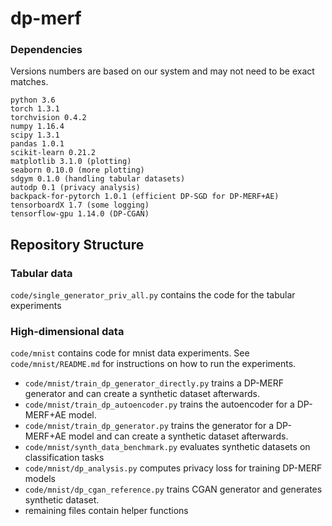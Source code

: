 # dp-merf


### Dependencies
Versions numbers are based on our system and may not need to be exact matches. 

    python 3.6
    torch 1.3.1              
    torchvision 0.4.2
    numpy 1.16.4
    scipy 1.3.1
    pandas 1.0.1
    scikit-learn 0.21.2
    matplotlib 3.1.0 (plotting)
    seaborn 0.10.0 (more plotting)
    sdgym 0.1.0 (handling tabular datasets)
    autodp 0.1 (privacy analysis)
    backpack-for-pytorch 1.0.1 (efficient DP-SGD for DP-MERF+AE)
    tensorboardX 1.7 (some logging)
    tensorflow-gpu 1.14.0 (DP-CGAN)


## Repository Structure

### Tabular data

`code/single_generator_priv_all.py` contains the code for the tabular experiments


### High-dimensional data
`code/mnist` contains code for mnist data experiments. See `code/mnist/README.md` for instructions on how to run the experiments.
- `code/mnist/train_dp_generator_directly.py` trains a DP-MERF generator and can create a synthetic dataset afterwards.
- `code/mnist/train_dp_autoencoder.py` trains the autoencoder for a DP-MERF+AE model.
- `code/mnist/train_dp_generator.py` trains the generator for a DP-MERF+AE model and can create a synthetic dataset afterwards.
- `code/mnist/synth_data_benchmark.py` evaluates synthetic datasets on classification tasks
- `code/mnist/dp_analysis.py` computes privacy loss for training DP-MERF models
- `code/mnist/dp_cgan_reference.py` trains CGAN generator and generates synthetic dataset.
- remaining files contain helper functions
